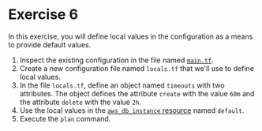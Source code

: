 # Exercise 6

In this exercise, you will define local values in the configuration as a means to provide default values.

1. Inspect the existing configuration in the file named [`main.tf`](./main.tf).
2. Create a new configuration file named `locals.tf` that we'll use to define local values.
3. In the file `locals.tf`, define an object named `timeouts` with two attributes. The object defines the attribute `create` with the value `60m` and the attribute `delete` with the value `2h`.
4. Use the local values in the [`aws_db_instance` resource](https://registry.terraform.io/providers/hashicorp/aws/latest/docs/resources/db_instance) named `default`.
5. Execute the `plan` command.